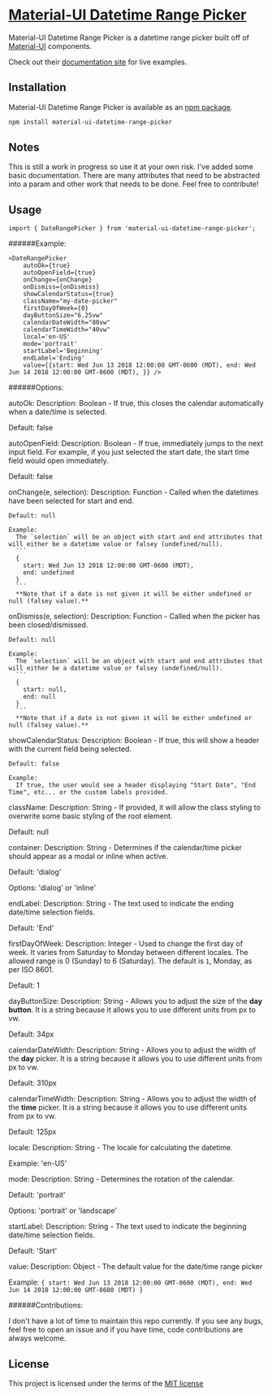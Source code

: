 # [Material-UI Datetime Range Picker](http://www.material-ui.com/)

Material-UI Datetime Range Picker is a datetime range picker built off of [Material-UI](http://material-ui.com/) components.

Check out their [documentation site](http://www.material-ui.com/) for live examples.

## Installation

Material-UI Datetime Range Picker is available as an [npm package](https://www.npmjs.org/package/material-ui-datetime-range-picker).

```sh
npm install material-ui-datetime-range-picker
```

## Notes

This is still a work in progress so use it at your own risk. I've added some basic documentation. There are many attributes that need to be abstracted into a param and other work that needs to be done. Feel free to contribute!

## Usage

`import { DateRangePicker } from 'material-ui-datetime-range-picker';`

######Example:
```
<DateRangePicker
    autoOk={true}
    autoOpenField={true}
    onChange={onChange}
    onDismiss={onDismiss}
    showCalendarStatus={true}
    className="my-date-picker"
    firstDayOfWeek={0}
    dayButtonSize="6.25vw"
    calendarDateWidth="80vw"
    calendarTimeWidth="40vw"
    local='en-US'
    mode='portrait'
    startLabel='Beginning'
    endLabel='Ending'
    value={{start: Wed Jun 13 2018 12:00:00 GMT-0600 (MDT), end: Wed Jun 14 2018 12:00:00 GMT-0600 (MDT), }} />
```

######Options:

autoOk:
  Description:
    Boolean - If true, this closes the calendar automatically when a date/time is selected.

  Default: false

autoOpenField:
  Description:
    Boolean - If true, immediately jumps to the next input field. For example, if you just selected the start date, the start time field would open immediately.

  Default: false

onChange(e, selection):
  Description:
    Function - Called when the datetimes have been selected for start and end.

    Default: null

    Example:
      The `selection` will be an object with start and end attributes that will either be a datetime value or falsey (undefined/null).
      ```
      {
        start: Wed Jun 13 2018 12:00:00 GMT-0600 (MDT),
        end: undefined
      }
      ```
      **Note that if a date is not given it will be either undefined or null (falsey value).**

onDismiss(e, selection):
  Description:
    Function - Called when the picker has been closed/dismissed.

    Default: null

    Example:
      The `selection` will be an object with start and end attributes that will either be a datetime value or falsey (undefined/null).
      ```
      {
        start: null,
        end: null
      }
      ```
      **Note that if a date is not given it will be either undefined or null (falsey value).**

showCalendarStatus:
  Description:
    Boolean - If true, this will show a header with the current field being selected.

    Default: false

    Example:
      If true, the user would see a header displaying "Start Date", "End Time", etc... or the custom labels provided.

className:
  Description:
    String - If provided, it will allow the class styling to overwrite some basic styling of the root element.

  Default: null

container:
  Description:
    String - Determines if the calendar/time picker should appear as a modal or inline when active.

  Default: 'dialog'

  Options:
    'dialog' or 'inline'

endLabel:
  Description:
    String - The text used to indicate the ending date/time selection fields.

  Default: 'End'

firstDayOfWeek:
  Description:
    Integer - Used to change the first day of week. It varies from Saturday to Monday between different locales. The allowed range is 0 (Sunday) to 6 (Saturday). The default is `1`, Monday, as per ISO 8601.

  Default: 1

dayButtonSize:
  Description:
    String - Allows you to adjust the size of the **day button**. It is a string because it allows you to use different units from px to vw.

  Default: 34px

calendarDateWidth:
  Description:
    String - Allows you to adjust the width of the **day** picker. It is a string because it allows you to use different units from px to vw.

  Default: 310px

calendarTimeWidth:
  Description:
    String - Allows you to adjust the width of the **time** picker. It is a string because it allows you to use different units from px to vw.

  Default: 125px

locale:
  Description:
    String - The locale for calculating the datetime.

  Example:
    'en-US'

mode:
  Description:
    String - Determines the rotation of the calendar.

  Default: 'portrait'

  Options:
    'portrait' or 'landscape'

startLabel:
  Description:
    String - The text used to indicate the beginning date/time selection fields.

  Default: 'Start'

value:
  Description:
    Object - The default value for the date/time range picker

  Example:
    ```
    {
      start: Wed Jun 13 2018 12:00:00 GMT-0600 (MDT),
      end: Wed Jun 14 2018 12:00:00 GMT-0600 (MDT)
    }
    ```

######Contributions:

I don't have a lot of time to maintain this repo currently. If you see any bugs, feel free to open an issue and if you have time, code contributions are always welcome.

## License
This project is licensed under the terms of the
[MIT license](https://github.com/jkslyby/material-ui-datetime-range-picker/blob/master/LICENSE)
